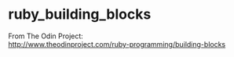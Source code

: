# ruby_building_blocks

From The Odin Project:<br>
http://www.theodinproject.com/ruby-programming/building-blocks
